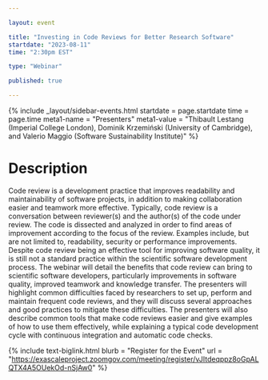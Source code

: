 ```yaml
---

layout: event

title: "Investing in Code Reviews for Better Research Software"
startdate: "2023-08-11"
time: "2:30pm EST"

type: "Webinar" 

published: true

---
```





<!-- Event Sidebar -->
<!-- ---------------------------------------------------------------------- -->

{% 	include _layout/sidebar-events.html 
  startdate = page.startdate
  time = page.time
  meta1-name = "Presenters"
  meta1-value = "Thibault Lestang (Imperial College London), Dominik Krzemiński (University of Cambridge), and Valerio Maggio (Software Sustainability Institute)"
%}




<!-- Event Primary Content -->
<!-- ---------------------------------------------------------------------- -->


# Description

Code review is a development practice that improves readability and maintainability of software projects, in addition to making collaboration easier and teamwork more effective. Typically, code review is a conversation between reviewer(s) and the author(s) of the code under review. The code is dissected and analyzed in order to find areas of improvement according to the focus of the review. Examples include, but are not limited to, readability, security or performance improvements. Despite code review being an effective tool for improving software quality, it is still not a standard practice within the scientific software development process. The webinar will detail the benefits that code review can bring to scientific software developers, particularly improvements in software quality, improved teamwork and knowledge transfer. The presenters will highlight common difficulties faced by researchers to set up, perform and maintain frequent code reviews, and they will discuss several approaches and good practices to mitigate these difficulties. The presenters will also describe common tools that make code reviews easier and give examples of how to use them effectively, while explaining a typical code development cycle with continuous integration and automatic code checks.


{%  include text-biglink.html
    blurb = "Register for the Event"
    url = "https://exascaleproject.zoomgov.com/meeting/register/vJItdeqppz8oGpALQTX4A5OUekOd-nSjAw0"
%}

